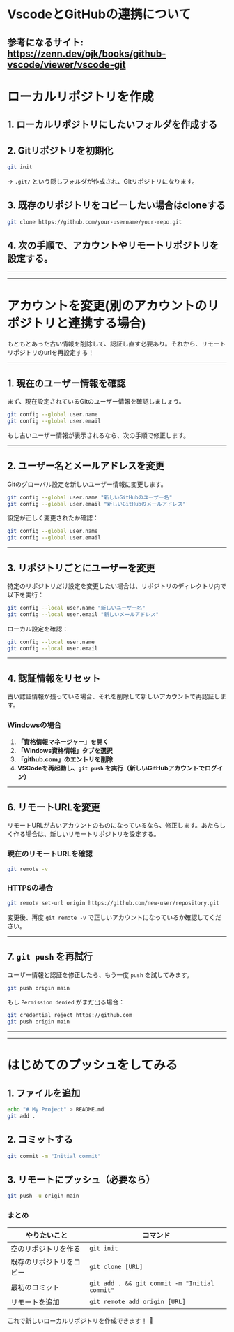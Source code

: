 # VscodeとGitHubの連携について
## 参考になるサイト: https://zenn.dev/ojk/books/github-vscode/viewer/vscode-git  

# ローカルリポジトリを作成  
## **1. ローカルリポジトリにしたいフォルダを作成する**
## **2. Gitリポジトリを初期化**  
   ```bash
   git init
   ```
   → `.git/` という隠しフォルダが作成され、Gitリポジトリになります。  

## **3. 既存のリポジトリをコピーしたい場合はcloneする**  
```bash
git clone https://github.com/your-username/your-repo.git
```

## **4. 次の手順で、アカウントやリモートリポジトリを設定する。**  

---
---

# アカウントを変更(別のアカウントのリポジトリと連携する場合)  

もともとあった古い情報を削除して、認証し直す必要あり。それから、リモートリポジトリのurlを再設定する！　　

---

## **1. 現在のユーザー情報を確認**
まず、現在設定されているGitのユーザー情報を確認しましょう。

```bash
git config --global user.name
git config --global user.email
```

もし古いユーザー情報が表示されるなら、次の手順で修正します。

---

## **2. ユーザー名とメールアドレスを変更**
Gitのグローバル設定を新しいユーザー情報に変更します。

```bash
git config --global user.name "新しいGitHubのユーザー名"
git config --global user.email "新しいGitHubのメールアドレス"
```

設定が正しく変更されたか確認：
```bash
git config --global user.name
git config --global user.email
```

---

## **3. リポジトリごとにユーザーを変更**
特定のリポジトリだけ設定を変更したい場合は、リポジトリのディレクトリ内で以下を実行：

```bash
git config --local user.name "新しいユーザー名"
git config --local user.email "新しいメールアドレス"
```

ローカル設定を確認：
```bash
git config --local user.name
git config --local user.email
```

---

## **4. 認証情報をリセット**
古い認証情報が残っている場合、それを削除して新しいアカウントで再認証します。

### **Windowsの場合**
1. **「資格情報マネージャー」を開く**
2. **「Windows資格情報」タブを選択**
3. **「github.com」のエントリを削除**
4. **VSCodeを再起動し、`git push` を実行（新しいGitHubアカウントでログイン）**

---

## **6. リモートURLを変更**
リモートURLが古いアカウントのものになっているなら、修正します。あたらしく作る場合は、新しいリモートリポジトリを設定する。

### **現在のリモートURLを確認**
```bash
git remote -v
```

### **HTTPSの場合**
```bash
git remote set-url origin https://github.com/new-user/repository.git
```

変更後、再度 `git remote -v` で正しいアカウントになっているか確認してください。

---

## **7. `git push` を再試行**
ユーザー情報と認証を修正したら、もう一度 `push` を試してみます。

```bash
git push origin main
```

もし `Permission denied` がまだ出る場合：
```bash
git credential reject https://github.com
git push origin main
```
---
---
# はじめてのプッシュをしてみる
## 1. **ファイルを追加**
   ```bash
   echo "# My Project" > README.md
   git add .
   ```
## 2. **コミットする**
   ```bash
   git commit -m "Initial commit"
   ```
## 3. **リモートにプッシュ（必要なら）**
   ```bash
   git push -u origin main
   ```


### **まとめ**
| やりたいこと | コマンド |
|-------------|---------|
| 空のリポジトリを作る | `git init` |
| 既存のリポジトリをコピー | `git clone [URL]` |
| 最初のコミット | `git add . && git commit -m "Initial commit"` |
| リモートを追加 | `git remote add origin [URL]` |

これで新しいローカルリポジトリを作成できます！ 🚀